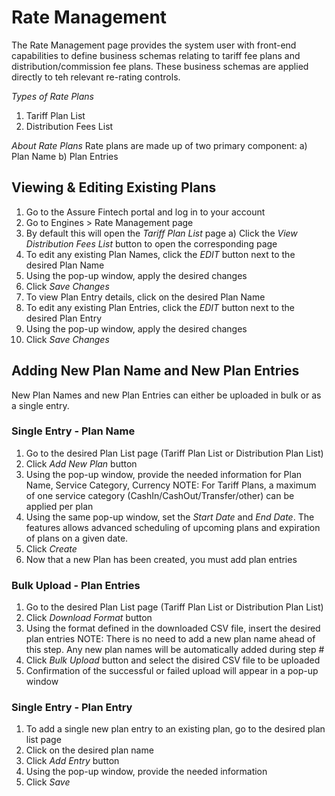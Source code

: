 # Rate Management
The Rate Management page provides the system user with front-end capabilities to define business schemas relating to tariff fee plans and distribution/commission fee plans. These business schemas are applied directly to teh relevant re-rating controls.

*Types of Rate Plans*
1. Tariff Plan List
2. Distribution Fees List

*About Rate Plans*
Rate plans are made up of two primary component:
a) Plan Name
b) Plan Entries

## Viewing & Editing Existing Plans
1. Go to the Assure Fintech portal and log in to your account
2. Go to Engines > Rate Management page
3. By default this will open the *Tariff Plan List* page
  a) Click the *View Distribution Fees List* button to open the corresponding page
4. To edit any existing Plan Names, click the *EDIT* button next to the desired Plan Name
5. Using the pop-up window, apply the desired changes
6. Click *Save Changes*
7. To view Plan Entry details, click on the desired Plan Name
9. To edit any existing Plan Entries, click the *EDIT* button next to the desired Plan Entry
10. Using the pop-up window, apply the desired changes
11. Click *Save Changes*
   
## Adding New Plan Name and New Plan Entries
New Plan Names and new Plan Entries can either be uploaded in bulk or as a single entry.

### Single Entry - Plan Name
1. Go to the desired Plan List page (Tariff Plan List or Distribution Plan List)
2.  Click *Add New Plan* button
3.  Using the pop-up window, provide the needed information for Plan Name, Service Category, Currency
  NOTE: For Tariff Plans, a maximum of one service category (CashIn/CashOut/Transfer/other) can be applied per plan
4. Using the same pop-up window, set the *Start Date* and *End Date*. The features allows advanced scheduling of upcoming plans and expiration of plans on a given date.
5. Click *Create*
6. Now that a new Plan has been created, you must add plan entries

### Bulk Upload - Plan Entries
1. Go to the desired Plan List page (Tariff Plan List or Distribution Plan List)
2. Click *Download Format* button
3. Using the format defined in the downloaded CSV file, insert the desired plan entries
  NOTE: There is no need to add a new plan name ahead of this step. Any new plan names will be automatically added during step #
4. Click *Bulk Upload* button and select the disired CSV file to be uploaded
5. Confirmation of the successful or failed upload will appear in a pop-up window

### Single Entry - Plan Entry
1. To add a single new plan entry to an existing plan, go to the desired plan list page
2. Click on the desired plan name
3. Click *Add Entry* button
4. Using the pop-up window, provide the needed information
5. Click *Save*
